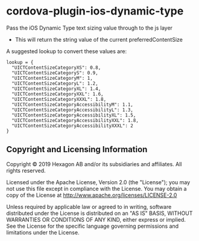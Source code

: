 # cordova-plugin-ios-dynamic-type

Pass the iOS Dynamic Type text sizing value through to the js layer

* This will return the string value of the current preferredContentSize

A suggested lookup to convert these values are:

```
lookup = {
  "UICTContentSizeCategoryXS": 0.8,
  "UICTContentSizeCategoryS": 0.9,
  "UICTContentSizeCategoryM": 1,
  "UICTContentSizeCategoryL": 1.2,
  "UICTContentSizeCategoryXL": 1.4,
  "UICTContentSizeCategoryXXL": 1.6,
  "UICTContentSizeCategoryXXXL": 1.8,
  "UICTContentSizeCategoryAccessibilityM": 1.1,
  "UICTContentSizeCategoryAccessibilityL": 1.3,
  "UICTContentSizeCategoryAccessibilityXL": 1.5,
  "UICTContentSizeCategoryAccessibilityXXL": 1.8,
  "UICTContentSizeCategoryAccessibilityXXXL": 2
}
```

## Copyright and Licensing Information

Copyright © 2019 Hexagon AB and/or its subsidiaries and affiliates. All rights reserved.

Licensed under the Apache License, Version 2.0 (the "License");
you may not use this file except in compliance with the License.
You may obtain a copy of the License at
  http://www.apache.org/licenses/LICENSE-2.0

Unless required by applicable law or agreed to in writing, software
distributed under the License is distributed on an "AS IS" BASIS,
WITHOUT WARRANTIES OR CONDITIONS OF ANY KIND, either express or implied.
See the License for the specific language governing permissions and
limitations under the License.

